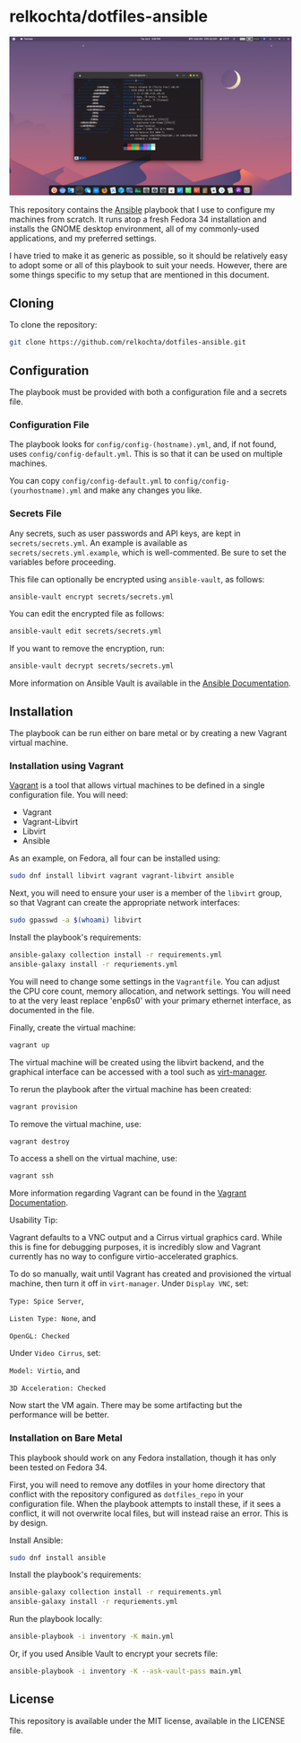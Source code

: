 # relkochta/dotfiles-ansible

![An example GNOME environment configured using this playlist](/screenshots/desktop.png?raw=true)

This repository contains the [Ansible](https://www.ansible.com/) playbook that I use to configure my machines from scratch. It runs atop a fresh Fedora 34 installation and installs the GNOME desktop environment, all of my commonly-used applications, and my preferred settings.

I have tried to make it as generic as possible, so it should be relatively easy to adopt some or all of this playbook to suit your needs. However, there are some things specific to my setup that are mentioned in this document.

## Cloning

To clone the repository:

```bash
git clone https://github.com/relkochta/dotfiles-ansible.git
```

## Configuration

The playbook must be provided with both a configuration file and a secrets file.

### Configuration File

The playbook looks for `config/config-(hostname).yml`, and, if not found, uses `config/config-default.yml`. This is so that it can be used on multiple machines.

You can copy `config/config-default.yml` to `config/config-(yourhostname).yml` and make any changes you like. 

### Secrets File

Any secrets, such as user passwords and API keys, are kept in `secrets/secrets.yml`. An example is available as `secrets/secrets.yml.example`, which is well-commented. Be sure to set the variables before proceeding.

This file can optionally be encrypted using `ansible-vault`, as follows:

```bash
ansible-vault encrypt secrets/secrets.yml
```

You can edit the encrypted file as follows:

```bash
ansible-vault edit secrets/secrets.yml
```

If you want to remove the encryption, run:

```bash
ansible-vault decrypt secrets/secrets.yml
```

More information on Ansible Vault is available in the [Ansible Documentation](https://docs.ansible.com/ansible/latest/user_guide/vault.html).

## Installation

The playbook can be run either on bare metal or by creating a new Vagrant virtual machine.

### Installation using Vagrant

[Vagrant](https://www.vagrantup.com/) is a tool that allows virtual machines to be defined in a single configuration file. You will need:

* Vagrant
* Vagrant-Libvirt
* Libvirt
* Ansible

As an example, on Fedora, all four can be installed using:

```bash
sudo dnf install libvirt vagrant vagrant-libvirt ansible
```

Next, you will need to ensure your user is a member of the `libvirt` group, so that Vagrant can create the appropriate network interfaces:

```bash
sudo gpasswd -a $(whoami) libvirt
```

Install the playbook's requirements:

```bash
ansible-galaxy collection install -r requirements.yml
ansible-galaxy install -r requriements.yml
```

You will need to change some settings in the `Vagrantfile`. You can adjust the CPU core count, memory allocation, and network settings. You will need to at the very least replace 'enp6s0' with your primary ethernet interface, as documented in the file.

Finally, create the virtual machine:

```bash
vagrant up
```

The virtual machine will be created using the libvirt backend, and the graphical interface can be accessed with a tool such as [virt-manager](https://virt-manager.org/).

To rerun the playbook after the virtual machine has been created:

```bash
vagrant provision
```

To remove the virtual machine, use:

```bash
vagrant destroy
```

To access a shell on the virtual machine, use:

```bash
vagrant ssh
```

More information regarding Vagrant can be found in the [Vagrant Documentation](https://www.vagrantup.com/docs).

Usability Tip:

Vagrant defaults to a VNC output and a Cirrus virtual graphics card. While this is fine for debugging purposes, it is incredibly slow and Vagrant currently has no way to configure virtio-accelerated graphics.

To do so manually, wait until Vagrant has created and provisioned the virtual machine, then turn it off in `virt-manager`. Under `Display VNC`, set: 

`Type: Spice Server`, 

`Listen Type: None`, and

`OpenGL: Checked`

Under `Video Cirrus`, set:

`Model: Virtio`, and

`3D Acceleration: Checked`

Now start the VM again. There may be some artifacting but the performance will be better.

### Installation on Bare Metal

This playbook should work on any Fedora installation, though it has only been tested on Fedora 34.

First, you will need to remove any dotfiles in your home directory that conflict with the repository configured as `dotfiles_repo` in your configuration file. When the playbook attempts to install these, if it sees a conflict, it will not overwrite local files, but will instead raise an error. This is by design.

Install Ansible:

```bash
sudo dnf install ansible
```

Install the playbook's requirements:

```bash
ansible-galaxy collection install -r requirements.yml
ansible-galaxy install -r requriements.yml
```

Run the playbook locally:

```bash
ansible-playbook -i inventory -K main.yml
```

Or, if you used Ansible Vault to encrypt your secrets file:

```bash
ansible-playbook -i inventory -K --ask-vault-pass main.yml
```

## License

This repository is available under the MIT license, available in the LICENSE file.
